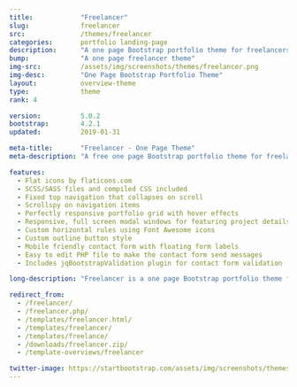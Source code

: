 ```yaml
---
title:            "Freelancer"
slug:             freelancer
src:              /themes/freelancer
categories:       portfolio landing-page
description:      "A one page Bootstrap portfolio theme for freelancers featuring a custom portfolio grid"
bump:             "A one page freelancer theme"
img-src:          /assets/img/screenshots/themes/freelancer.png
img-desc:         "One Page Bootstrap Portfolio Theme"
layout:           overview-theme
type:             theme
rank: 4

version:          5.0.2
bootstrap:        4.2.1
updated:          2019-01-31

meta-title:       "Freelancer - One Page Theme"
meta-description: "A free one page Bootstrap portfolio theme for freelancers. All Start Bootstrap templates are free to download and open source."

features:
  - Flat icons by flaticons.com
  - SCSS/SASS files and compiled CSS included
  - Fixed top navigation that collapses on scroll
  - Scrollspy on navigation items
  - Perfectly responsive portfolio grid with hover effects
  - Responsive, full screen modal windows for featuring project details
  - Custom horizontal rules using Font Awesome icons
  - Custom outline button style
  - Mobile friendly contact form with floating form labels
  - Easy to edit PHP file to make the contact form send messages
  - Includes jqBootstrapValidation plugin for contact form validation

long-description: "Freelancer is a one page Bootstrap portfolio theme for freelancers."

redirect_from:
  - /freelancer/
  - /freelancer.php/
  - /templates/freelancer.html/
  - /templates/freelancer/
  - /templates/freelance/
  - /downloads/freelancer.zip/
  - /template-overviews/freelancer

twitter-image: https://startbootstrap.com/assets/img/screenshots/themes/twitter/freelancer.png
---
```

